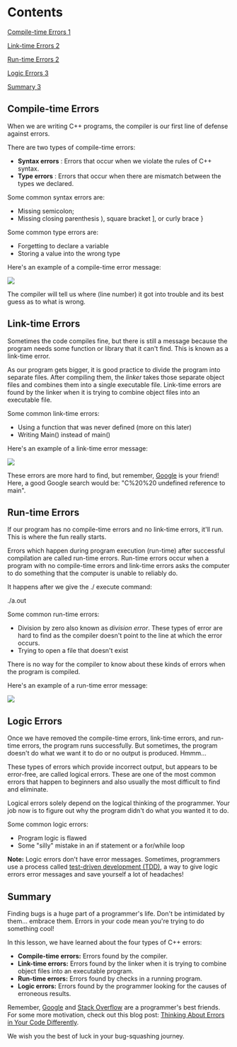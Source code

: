 # Contents

[Compile-time Errors 1](#_Toc56970521)

[Link-time Errors 2](#_Toc56970522)

[Run-time Errors 2](#_Toc56970523)

[Logic Errors 3](#_Toc56970524)

[Summary 3](#_Toc56970525)

## Compile-time Errors

When we are writing C++ programs, the compiler is our first line of defense against errors.

There are two types of compile-time errors:

- **Syntax errors** : Errors that occur when we violate the rules of C++ syntax.
- **Type errors** : Errors that occur when there are mismatch between the types we declared.

Some common syntax errors are:

- Missing semicolon;
- Missing closing parenthesis ), square bracket ], or curly brace }

Some common type errors are:

- Forgetting to declare a variable
- Storing a value into the wrong type

Here&#39;s an example of a compile-time error message:

![](RackMultipart20201123-4-7d2gj1_html_95c471b97b3626de.png)

The compiler will tell us where (line number) it got into trouble and its best guess as to what is wrong.

## Link-time Errors

Sometimes the code compiles fine, but there is still a message because the program needs some function or library that it can&#39;t find. This is known as a link-time error.

As our program gets bigger, it is good practice to divide the program into separate files. After compiling them, the _linker_ takes those separate object files and combines them into a single executable file. Link-time errors are found by the linker when it is trying to combine object files into an executable file.

Some common link-time errors:

- Using a function that was never defined (more on this later)
- Writing Main() instead of main()

Here&#39;s an example of a link-time error message:

![](RackMultipart20201123-4-7d2gj1_html_b1ca1c55e24b70b0.png)

These errors are more hard to find, but remember, [Google](https://www.google.com/) is your friend! Here, a good Google search would be: &quot;C%20%20 undefined reference to main&quot;.

## Run-time Errors

If our program has no compile-time errors and no link-time errors, it&#39;ll run. This is where the fun really starts.

Errors which happen during program execution (run-time) after successful compilation are called run-time errors. Run-time errors occur when a program with no compile-time errors and link-time errors asks the computer to do something that the computer is unable to reliably do.

It happens after we give the ./ execute command:

./a.out

Some common run-time errors:

- Division by zero also known as _division error_. These types of error are hard to find as the compiler doesn&#39;t point to the line at which the error occurs.
- Trying to open a file that doesn&#39;t exist

There is no way for the compiler to know about these kinds of errors when the program is compiled.

Here&#39;s an example of a run-time error message:

![](RackMultipart20201123-4-7d2gj1_html_9ad9136fae52cd67.png)

## Logic Errors

Once we have removed the compile-time errors, link-time errors, and run-time errors, the program runs successfully. But sometimes, the program doesn&#39;t do what we want it to do or no output is produced. Hmmm…

These types of errors which provide incorrect output, but appears to be error-free, are called logical errors. These are one of the most common errors that happen to beginners and also usually the most difficult to find and eliminate.

Logical errors solely depend on the logical thinking of the programmer. Your job now is to figure out why the program didn&#39;t do what you wanted it to do.

Some common logic errors:

- Program logic is flawed
- Some &quot;silly&quot; mistake in an if statement or a for/while loop

**Note:**  Logic errors don&#39;t have error messages. Sometimes, programmers use a process called [test-driven development (TDD)](https://en.wikipedia.org/wiki/Test-driven_development), a way to give logic errors error messages and save yourself a lot of headaches!

## Summary

Finding bugs is a huge part of a programmer&#39;s life. Don&#39;t be intimidated by them… embrace them. Errors in your code mean you&#39;re trying to do something cool!

In this lesson, we have learned about the four types of C++ errors:

- **Compile-time errors:**  Errors found by the compiler.
- **Link-time errors:**  Errors found by the linker when it is trying to combine object files into an executable program.
- **Run-time errors:**  Errors found by checks in a running program.
- **Logic errors:**  Errors found by the programmer looking for the causes of erroneous results.

Remember, [Google](https://www.google.com/) and [Stack Overflow](https://www.stackoverflow.com/) are a programmer&#39;s best friends. For some more motivation, check out this blog post: [Thinking About Errors in Your Code Differently](https://news.codecademy.com/errors-in-code-think-differently).

We wish you the best of luck in your bug-squashing journey.